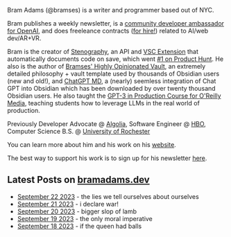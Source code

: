 Bram Adams (@bramses) is a writer and programmer based out of NYC. 

Bram publishes a weekly newsletter, is a [community developer ambassador for OpenAI](https://platform.openai.com/ambassadors), and does freeleance contracts ([for hire!](https://www.bramadams.dev/consulting/)) related to AI/web dev/AR+VR. 

Bram is the creator of [Stenography](https://stenography.dev), an API and [VSC Extension](https://marketplace.visualstudio.com/items?itemName=Stenography.stenography) that automatically documents code on save, which went [#1 on Product Hunt](https://www.producthunt.com/products/stenography#stenography). He also is the author of [Bramses' Highly Opinionated Vault](https://github.com/bramses/bramses-highly-opinionated-vault-2023), an extremely detailed philosophy + vault template used by thousands of Obsidian users (new and old!), and [ChatGPT MD](https://github.com/bramses/chatgpt-md), a (nearly) seemless integration of Chat GPT into Obsidian which has been downloaded by over twenty thousand Obsidian users. He also taught the [GPT-3 in Production Course for O'Reilly Media](https://www.oreilly.com/live-events/gpt-3-in-production/0636920065944/0636920071443/), teaching students how to leverage LLMs in the real world of production.

Previously Developer Advocate @ [Algolia](https://www.algolia.com/), Software Engineer @ [HBO](https://www.hbo.com/), Computer Science B.S. @ [University of Rochester](https://rochester.edu/)

You can learn more about him and his work on his [website](https://www.bramadams.dev/about/). 

The best way to support his work is to sign up for his newsletter [here](https://www.bramadams.dev/#/portal/).


## Latest Posts on [bramadams.dev](https://www.bramadams.dev/)

<!--START_SECTION:feed-->
* [September 22 2023](https:&#x2F;&#x2F;www.bramadams.dev&#x2F;september-22-2023&#x2F;) - the lies we tell ourselves about ourselves
* [September 21 2023](https:&#x2F;&#x2F;www.bramadams.dev&#x2F;september-21-2023&#x2F;) - i declare war!
* [September 20 2023](https:&#x2F;&#x2F;www.bramadams.dev&#x2F;september-20-2023&#x2F;) - bigger slop of lamb
* [September 19 2023](https:&#x2F;&#x2F;www.bramadams.dev&#x2F;september-19-2023&#x2F;) - the only moral imperative
* [September 18 2023](https:&#x2F;&#x2F;www.bramadams.dev&#x2F;september-18-2023&#x2F;) - if the queen had balls
<!--END_SECTION:feed-->

